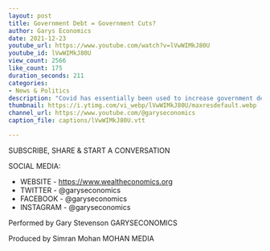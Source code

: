 ```yaml
---
layout: post
title: Government Debt = Government Cuts?
author: Garys Economics
date: 2021-12-23
youtube_url: https://www.youtube.com/watch?v=lVwWIMkJ80U
youtube_id: lVwWIMkJ80U
view_count: 2566
like_count: 175
duration_seconds: 211
categories:
- News & Politics
description: "Covid has essentially been used to increase government debt but also make the rich enormously richer it has been the biggest ever in all of history single year increase in billionaire and super rich wealth and what this means is all of these things we're told we can't afford it's only because the government has transferred an enormous amount of wealth to the richest in our society"
thumbnail: https://i.ytimg.com/vi_webp/lVwWIMkJ80U/maxresdefault.webp
channel_url: https://www.youtube.com/@garyseconomics
caption_file: captions/lVwWIMkJ80U.vtt

---
```


SUBSCRIBE, SHARE & START A CONVERSATION


SOCIAL MEDIA:
- WEBSITE - https://www.wealtheconomics.org
- TWITTER - @garyseconomics
- FACEBOOK - @garyseconomics
- INSTAGRAM - @garyseconomics


Performed by Gary Stevenson
GARYSECONOMICS


Produced by Simran Mohan
MOHAN MEDIA
